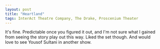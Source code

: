 ```yaml
---
layout: post
title: "Heartland"
tags: InterAct Theatre Company, The Drake, Proscenium Theater
---
```


It's fine. Predictable once you figured it out, and I'm not sure what I gained from seeing the story play out this way. Liked the set though. And would love to see Yousof Sultani in another show.
